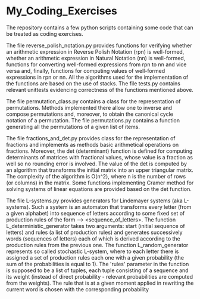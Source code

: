 # My_Coding_Exercises

The repository contains a few python scripts containing some code that can be treated as
coding exercises.

The file reverse_polish_notation.py provides functions for verifying whether an arithmetic expression in
Reverse Polish Notation (rpn) is well-formed, whether an arithmetic expression in Natural Notation (nn) is well-formed, 
functions for converting well-formed expressions from rpn to nn and vice versa and, finally, functions for computing 
values of well-formed expressions in rpn or nn. All the algorithms used for the implementation of the functions are 
based on the use of stacks. The file tests.py contains relevant unittests evidencing correctness of the functions 
mentioned above.

The file permutation_class.py contains a class for the representation of permutations. Methods implemented there allow
one to inverse and compose permutations and, moreover, to obtain the canonical cycle notation of a permutation. The file
permutations.py contains a function generating all the permutations of a given list of items.

The file fractions_and_det.py provides class for the representation of fractions and implements as methods basic 
arithmetical operations on fractions. Moreover, the det (determinant) function is defined for computing determinants of 
matrices with fractional values, whose value is a fraction as well so no rounding error is involved. The value of the
det is computed by an algorithm that transforms the initial matrix into an upper triangular matrix. The complexity of
the algorithm is O(n^2), where n is the number of rows (or columns) in the matrix.
Some functions implementing Cramer method for solving systems of linear equations are provided based on the det function.

The file L-systems.py provides generators for Lindemayer systems (aka L-systems). Such a system is an automaton that transforms
every letter (from a given alphabet) into sequence of letters according to some fixed set of production rules of the form
<letter> --> <sequence_of_letters>. The function L_deterministic_generator takes two arguments: start (initial sequence of letters)
and rules (a list of production rules) and generates successively words (sequences of letters) each of which is derived 
according to the production rules from the previous one.
The function L_random_generator represents so called stochastic L-system, where to each letter there is assigned a
set of production rules each one with a given probability (the sum of the probabilities is equal to 1). The 'rules'
parameter in the function is supposed to be a list of tuples, each tuple consisting of a sequence and its weight (instead of
direct probability - relevant probabilities are computed from the weights). The rule that is at a given moment applied
in rewriting the current word is chosen with the corresponding probability   